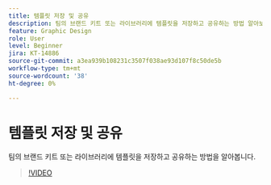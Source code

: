 ```yaml
---
title: 템플릿 저장 및 공유
description: 팀의 브랜드 키트 또는 라이브러리에 템플릿을 저장하고 공유하는 방법 알아보기
feature: Graphic Design
role: User
level: Beginner
jira: KT-14886
source-git-commit: a3ea939b108231c3507f038ae93d107f8c50de5b
workflow-type: tm+mt
source-wordcount: '38'
ht-degree: 0%

---
```


# 템플릿 저장 및 공유

팀의 브랜드 키트 또는 라이브러리에 템플릿을 저장하고 공유하는 방법을 알아봅니다.

>[!VIDEO](https://video.tv.adobe.com/v/3427098?quality=12&learn=on&hidetitle=true)

